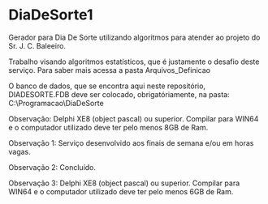 # DiaDeSorte1
Gerador para Dia De Sorte utilizando algoritmos para atender ao projeto do Sr. J. C. Baleeiro.

Trabalho visando algoritmos estatísticos, que é justamente o desafio deste serviço. Para saber mais acessa a pasta Arquivos_Definicao

O banco de dados, que se encontra aqui neste repositório,  DIADESORTE.FDB deve ser colocado, obrigatóriamente, na pasta: C:\Programacao\DiaDeSorte


Observação: Delphi XE8 (object pascal) ou superior. Compilar para WIN64 e o computador utilizado deve ter pelo menos 8GB de Ram.

Observação 1: Serviço desenvolvido aos finais de semana e/ou em horas vagas.

Observação 2: Concluído.

Observação 3: Delphi XE8 (object pascal) ou superior. Compilar para WIN64 e o computador utilizado deve ter pelo menos 6GB de Ram.
